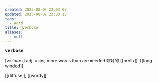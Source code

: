 ```yaml
---
created: 2023-08-02 23:03:07
updated: 2023-08-02 23:03:13
tags:
  - Word
title: 📖verbose
aliases:
  - null
---
```


<pre><strong>verbose</strong></pre>
[vɜ:ˈbəʊs]
adj. using more words than are needed 啰嗦的
[[prolix]], [[long-winded]]

[[diffuse]], [[wordy]]